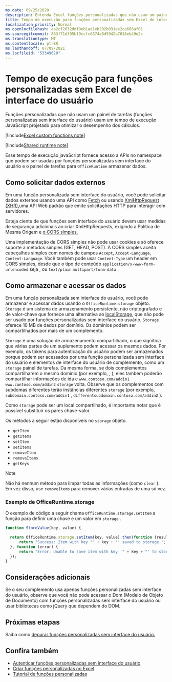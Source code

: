 ```yaml
---
ms.date: 09/25/2020
description: Entenda Excel funções personalizadas que não usam um painel de tarefas e seu tempo de execução JavaScript específico.
title: Tempo de execução para funções personalizadas sem Excel de interface do usuário
localization_priority: Normal
ms.openlocfilehash: aa2cf2632ddf9eb1ad1eb202b031ee2ca686af01
ms.sourcegitcommit: 883f71d395b19ccfc6874a0d5942a7016eb49e2c
ms.translationtype: MT
ms.contentlocale: pt-BR
ms.lasthandoff: 07/09/2021
ms.locfileid: "53349620"
---
```

# <a name="runtime-for-ui-less-excel-custom-functions"></a>Tempo de execução para funções personalizadas sem Excel de interface do usuário

Funções personalizadas que não usam um painel de tarefas (funções personalizadas sem interface do usuário) usam um tempo de execução JavaScript projetado para otimizar o desempenho dos cálculos.

[!include[Excel custom functions note](../includes/excel-custom-functions-note.md)]

[!include[Shared runtime note](../includes/shared-runtime-note.md)]

Esse tempo de execução javaScript fornece acesso a APIs no namespace que podem ser usadas por funções personalizadas sem interface do usuário e o painel de tarefas para `OfficeRuntime` armazenar dados.

## <a name="requesting-external-data"></a>Como solicitar dados externos

Em uma função personalizada sem interface do usuário, você pode solicitar dados externos usando uma API como [Fetch](https://developer.mozilla.org/docs/Web/API/Fetch_API) ou usando [XmlHttpRequest (XHR),](https://developer.mozilla.org/docs/Web/API/XMLHttpRequest)uma API Web padrão que emite solicitações HTTP para interagir com servidores.

Esteja ciente de que funções sem interface do usuário devem usar medidas de [](https://developer.mozilla.org/docs/Web/Security/Same-origin_policy) segurança adicionais ao criar XmlHttpRequests, exigindo a Política de Mesma Origem e [o CORS simples.](https://www.w3.org/TR/cors/)

Uma implementação de CORS simples não pode usar cookies e só oferece suporte a métodos simples (GET, HEAD, POST). A CORS simples aceita cabeçalhos simples com nomes de campos `Accept`, `Accept-Language`, `Content-Language`. Você também pode usar `Content-Type` um header em CORS simples, desde que o tipo de conteúdo `application/x-www-form-urlencoded` seja , ou `text/plain` `multipart/form-data` .

## <a name="storing-and-accessing-data"></a>Como armazenar e acessar os dados

Em uma função personalizada sem interface do usuário, você pode armazenar e acessar dados usando o `OfficeRuntime.storage` objeto. `Storage` é um sistema de armazenamento persistente, não criptografado e de valor-chave que fornece uma alternativa ao [localStorage](https://developer.mozilla.org/docs/Web/API/Window/localStorage), que não pode ser usado por funções personalizadas sem interface do usuário. `Storage` oferece 10 MB de dados por domínio. Os domínios podem ser compartilhados por mais de um complemento.

`Storage` é uma solução de armazenamento compartilhado, o que significa que várias partes de um suplemento podem acessar os mesmos dados. Por exemplo, os tokens para autenticação do usuário podem ser armazenados porque podem ser acessados por uma função personalizada sem interface do usuário e elementos de interface do usuário de complemento, como um `storage` painel de tarefas. Da mesma forma, se dois complementos compartilharem o mesmo domínio (por exemplo, , ), eles também poderão compartilhar informações de ida e `www.contoso.com/addin1` `www.contoso.com/addin2` `storage` volta. Observe que os complementos com subdomas diferentes terão instâncias diferentes `storage` (por exemplo, `subdomain.contoso.com/addin1` , `differentsubdomain.contoso.com/addin2` ).

Como `storage` pode ser um local compartilhado, é importante notar que é possível substituir os pares chave-valor.

Os métodos a seguir estão disponíveis no `storage` objeto.

- `getItem`
- `getItems`
- `setItem`
- `setItems`
- `removeItem`
- `removeItems`
- `getKeys`

> [!NOTE]
> Não há nenhum método para limpar todas as informações (como `clear` ). Em vez disso, use `removeItems` para remover várias entradas de uma só vez.

### <a name="officeruntimestorage-example"></a>Exemplo de OfficeRuntime.storage

O exemplo de código a seguir chama `OfficeRuntime.storage.setItem` a função para definir uma chave e um valor em `storage` .

```js
function StoreValue(key, value) {

  return OfficeRuntime.storage.setItem(key, value).then(function (result) {
      return "Success: Item with key '" + key + "' saved to storage.";
  }, function (error) {
      return "Error: Unable to save item with key '" + key + "' to storage. " + error;
  });
}
```

## <a name="additional-considerations"></a>Considerações adicionais

Se o seu complemento usa apenas funções personalizadas sem interface do usuário, observe que você não pode acessar o Dom (Modelo de Objeto de Documento) com funções personalizadas sem interface do usuário ou usar bibliotecas como jQuery que dependem do DOM.

## <a name="next-steps"></a>Próximas etapas
Saiba como [depurar funções personalizadas sem interface do usuário.](custom-functions-debugging.md)

## <a name="see-also"></a>Confira também

* [Autenticar funções personalizadas sem interface do usuário](custom-functions-authentication.md)
* [Criar funções personalizadas no Excel](custom-functions-overview.md)
* [Tutorial de funções personalizadas](../tutorials/excel-tutorial-create-custom-functions.md)
